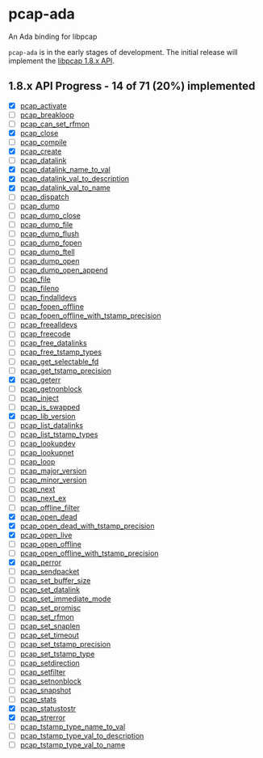 # pcap-ada
An Ada binding for libpcap

`pcap-ada` is in the early stages of development.
The initial release will implement the [libpcap 1.8.x API](https://www.tcpdump.org/manpages/libpcap-1.8.1/pcap.3pcap.html).

## 1.8.x API Progress - 14 of 71 (20%) implemented

- [x] [pcap_activate](https://www.tcpdump.org/manpages/libpcap-1.8.1/pcap_activate.3pcap.html)
- [ ] [pcap_breakloop](https://www.tcpdump.org/manpages/libpcap-1.8.1/pcap_breakloop.3pcap.html)
- [ ] [pcap_can_set_rfmon](https://www.tcpdump.org/manpages/libpcap-1.8.1/pcap_can_set_rfmon.3pcap.html)
- [x] [pcap_close](https://www.tcpdump.org/manpages/libpcap-1.8.1/pcap_close.3pcap.html)
- [ ] [pcap_compile](https://www.tcpdump.org/manpages/libpcap-1.8.1/pcap_compile.3pcap.html)
- [x] [pcap_create](https://www.tcpdump.org/manpages/libpcap-1.8.1/pcap_create.3pcap.html)
- [ ] [pcap_datalink](https://www.tcpdump.org/manpages/libpcap-1.8.1/pcap_datalink.3pcap.html)
- [x] [pcap_datalink_name_to_val](https://www.tcpdump.org/manpages/libpcap-1.8.1/pcap_datalink_name_to_val.3pcap.html)
- [x] [pcap_datalink_val_to_description](https://www.tcpdump.org/manpages/libpcap-1.8.1/pcap_datalink_val_to_name.3pcap.html)
- [x] [pcap_datalink_val_to_name](https://www.tcpdump.org/manpages/libpcap-1.8.1/pcap_datalink_val_to_name.3pcap.html)
- [ ] [pcap_dispatch](https://www.tcpdump.org/manpages/libpcap-1.8.1/pcap_loop.3pcap.html)
- [ ] [pcap_dump](https://www.tcpdump.org/manpages/libpcap-1.8.1/pcap_dump.3pcap.html)
- [ ] [pcap_dump_close](https://www.tcpdump.org/manpages/libpcap-1.8.1/pcap_dump_close.3pcap.html)
- [ ] [pcap_dump_file](https://www.tcpdump.org/manpages/libpcap-1.8.1/pcap_dump_file.3pcap.html)
- [ ] [pcap_dump_flush](https://www.tcpdump.org/manpages/libpcap-1.8.1/pcap_dump_flush.3pcap.html)
- [ ] [pcap_dump_fopen](https://www.tcpdump.org/manpages/libpcap-1.8.1/pcap_dump_open.3pcap.html)
- [ ] [pcap_dump_ftell](https://www.tcpdump.org/manpages/libpcap-1.8.1/pcap_dump_ftell.3pcap.html)
- [ ] [pcap_dump_open](https://www.tcpdump.org/manpages/libpcap-1.8.1/pcap_dump_open.3pcap.html)
- [ ] [pcap_dump_open_append](https://www.tcpdump.org/manpages/libpcap-1.8.1/pcap_dump_open.3pcap.html)
- [ ] [pcap_file](https://www.tcpdump.org/manpages/libpcap-1.8.1/pcap_file.3pcap.html)
- [ ] [pcap_fileno](https://www.tcpdump.org/manpages/libpcap-1.8.1/pcap_fileno.3pcap.html)
- [ ] [pcap_findalldevs](https://www.tcpdump.org/manpages/libpcap-1.8.1/pcap_findalldevs.3pcap.html)
- [ ] [pcap_fopen_offline](https://www.tcpdump.org/manpages/libpcap-1.8.1/pcap_open_offline.3pcap.html)
- [ ] [pcap_fopen_offline_with_tstamp_precision](https://www.tcpdump.org/manpages/libpcap-1.8.1/pcap_open_offline.3pcap.html)
- [ ] [pcap_freealldevs](https://www.tcpdump.org/manpages/libpcap-1.8.1/pcap_findalldevs.3pcap.html)
- [ ] [pcap_freecode](https://www.tcpdump.org/manpages/libpcap-1.8.1/pcap_freecode.3pcap.html)
- [ ] [pcap_free_datalinks](https://www.tcpdump.org/manpages/libpcap-1.8.1/pcap_list_datalinks.3pcap.html)
- [ ] [pcap_free_tstamp_types](https://www.tcpdump.org/manpages/libpcap-1.8.1/pcap_list_tstamp_types.3pcap.html)
- [ ] [pcap_get_selectable_fd](https://www.tcpdump.org/manpages/libpcap-1.8.1/pcap_get_selectable_fd.3pcap.html)
- [ ] [pcap_get_tstamp_precision](https://www.tcpdump.org/manpages/libpcap-1.8.1/pcap_get_tstamp_precision.3pcap.html)
- [x] [pcap_geterr](https://www.tcpdump.org/manpages/libpcap-1.8.1/pcap_geterr.3pcap.html)
- [ ] [pcap_getnonblock](https://www.tcpdump.org/manpages/libpcap-1.8.1/pcap_setnonblock.3pcap.html)
- [ ] [pcap_inject](https://www.tcpdump.org/manpages/libpcap-1.8.1/pcap_inject.3pcap.html)
- [ ] [pcap_is_swapped](https://www.tcpdump.org/manpages/libpcap-1.8.1/pcap_is_swapped.3pcap.html)
- [x] [pcap_lib_version](https://www.tcpdump.org/manpages/libpcap-1.8.1/pcap_lib_version.3pcap.html)
- [ ] [pcap_list_datalinks](https://www.tcpdump.org/manpages/libpcap-1.8.1/pcap_list_datalinks.3pcap.html)
- [ ] [pcap_list_tstamp_types](https://www.tcpdump.org/manpages/libpcap-1.8.1/pcap_list_tstamp_types.3pcap.html)
- [ ] [pcap_lookupdev](https://www.tcpdump.org/manpages/libpcap-1.8.1/pcap_lookupdev.3pcap.html)
- [ ] [pcap_lookupnet](https://www.tcpdump.org/manpages/libpcap-1.8.1/pcap_lookupnet.3pcap.html)
- [ ] [pcap_loop](https://www.tcpdump.org/manpages/libpcap-1.8.1/pcap_loop.3pcap.html)
- [ ] [pcap_major_version](https://www.tcpdump.org/manpages/libpcap-1.8.1/pcap_major_version.3pcap.html)
- [ ] [pcap_minor_version](https://www.tcpdump.org/manpages/libpcap-1.8.1/pcap_major_version.3pcap.html)
- [ ] [pcap_next](https://www.tcpdump.org/manpages/libpcap-1.8.1/pcap_next_ex.3pcap.html)
- [ ] [pcap_next_ex](https://www.tcpdump.org/manpages/libpcap-1.8.1/pcap_next_ex.3pcap.html)
- [ ] [pcap_offline_filter](https://www.tcpdump.org/manpages/libpcap-1.8.1/pcap_offline_filter.3pcap.html)
- [x] [pcap_open_dead](https://www.tcpdump.org/manpages/libpcap-1.8.1/pcap_open_dead.3pcap.html)
- [x] [pcap_open_dead_with_tstamp_precision](https://www.tcpdump.org/manpages/libpcap-1.8.1/pcap_open_dead.3pcap.html)
- [x] [pcap_open_live](https://www.tcpdump.org/manpages/libpcap-1.8.1/pcap_open_live.3pcap.html)
- [ ] [pcap_open_offline](https://www.tcpdump.org/manpages/libpcap-1.8.1/pcap_open_offline.3pcap.html)
- [ ] [pcap_open_offline_with_tstamp_precision](https://www.tcpdump.org/manpages/libpcap-1.8.1/pcap_open_offline.3pcap.html)
- [x] [pcap_perror](https://www.tcpdump.org/manpages/libpcap-1.8.1/pcap_geterr.3pcap.html)
- [ ] [pcap_sendpacket](https://www.tcpdump.org/manpages/libpcap-1.8.1/pcap_inject.3pcap.html)
- [ ] [pcap_set_buffer_size](https://www.tcpdump.org/manpages/libpcap-1.8.1/pcap_set_buffer_size.3pcap.html)
- [ ] [pcap_set_datalink](https://www.tcpdump.org/manpages/libpcap-1.8.1/pcap_set_datalink.3pcap.html)
- [ ] [pcap_set_immediate_mode](https://www.tcpdump.org/manpages/libpcap-1.8.1/pcap_set_immediate_mode.3pcap.html)
- [ ] [pcap_set_promisc](https://www.tcpdump.org/manpages/libpcap-1.8.1/pcap_set_promisc.3pcap.html)
- [ ] [pcap_set_rfmon](https://www.tcpdump.org/manpages/libpcap-1.8.1/pcap_set_rfmon.3pcap.html)
- [ ] [pcap_set_snaplen](https://www.tcpdump.org/manpages/libpcap-1.8.1/pcap_set_snaplen.3pcap.html)
- [ ] [pcap_set_timeout](https://www.tcpdump.org/manpages/libpcap-1.8.1/pcap_set_timeout.3pcap.html)
- [ ] [pcap_set_tstamp_precision](https://www.tcpdump.org/manpages/libpcap-1.8.1/pcap_set_tstamp_precision.3pcap.html)
- [ ] [pcap_set_tstamp_type](https://www.tcpdump.org/manpages/libpcap-1.8.1/pcap_set_tstamp_type.3pcap.html)
- [ ] [pcap_setdirection](https://www.tcpdump.org/manpages/libpcap-1.8.1/pcap_setdirection.3pcap.html)
- [ ] [pcap_setfilter](https://www.tcpdump.org/manpages/libpcap-1.8.1/pcap_setfilter.3pcap.html)
- [ ] [pcap_setnonblock](https://www.tcpdump.org/manpages/libpcap-1.8.1/pcap_setnonblock.3pcap.html)
- [ ] [pcap_snapshot](https://www.tcpdump.org/manpages/libpcap-1.8.1/pcap_snapshot.3pcap.html)
- [ ] [pcap_stats](https://www.tcpdump.org/manpages/libpcap-1.8.1/pcap_stats.3pcap.html)
- [x] [pcap_statustostr](https://www.tcpdump.org/manpages/libpcap-1.8.1/pcap_statustostr.3pcap.html)
- [x] [pcap_strerror](https://www.tcpdump.org/manpages/libpcap-1.8.1/pcap_strerror.3pcap.html)
- [ ] [pcap_tstamp_type_name_to_val](https://www.tcpdump.org/manpages/libpcap-1.8.1/pcap_tstamp_type_name_to_val.3pcap.html)
- [ ] [pcap_tstamp_type_val_to_description](https://www.tcpdump.org/manpages/libpcap-1.8.1/pcap_tstamp_type_val_to_name.3pcap.html)
- [ ] [pcap_tstamp_type_val_to_name](https://www.tcpdump.org/manpages/libpcap-1.8.1/pcap_tstamp_type_val_to_name.3pcap.html)
